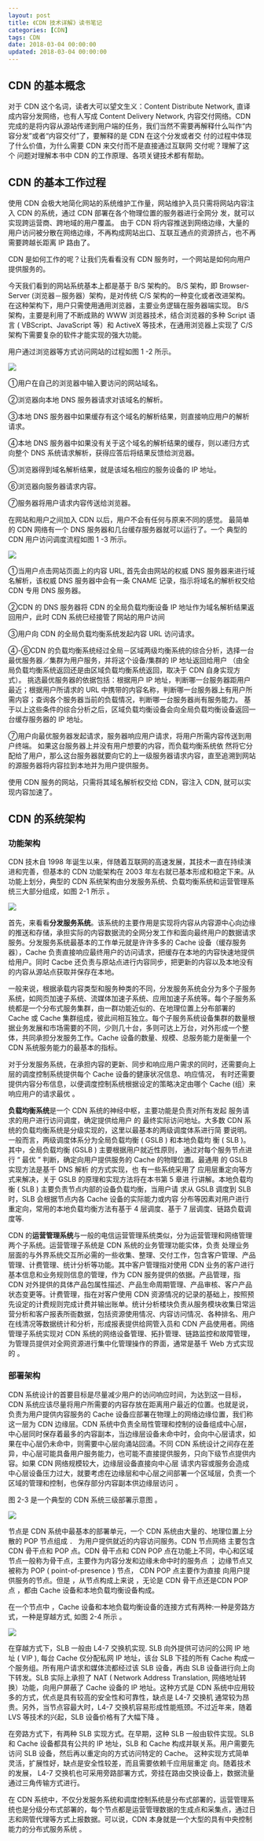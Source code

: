 ```yaml
---
layout: post
title: 《CDN 技术详解》读书笔记
categories: [CDN]
tags: CDN
date: 2018-03-04 00:00:00
updated: 2018-03-04 00:00:00
---
```


## CDN 的基本概念

对于 CDN 这个名词，读者大可以望文生义：Content Distribute Network, 直译成内容分发网络，也有人写成 Content Delivery Network, 内容交付网络。CDN 完成的是将内容从源站传递到用户端的任务，我们当然不需要再解释什么叫作“内容分发”或者“内容交付”了，要解释的是 CDN 在这个分发或者交 付的过程中体现了什么价值，为什么需要 CDN 来交付而不是直接通过互联网 交付呢？理解了这个 问题对理解本书中 CDN 的工作原理、各项关键技术都有帮助。

<!-- more -->

## CDN 的基本工作过程

使用 CDN 会极大地简化网站的系统维护工作量，网站维护入员只需将网站内容注入 CDN 的系统，通过 CDN 部署在各个物理位置的服务器进行全网分 发，就可以实现跨运营商、跨地域的用户覆盖。 由于 CDN 将内容推送到网络边缘，大量的用户访问被分散在网络边缘，不再构成网站出口、互联互通点的资源挤占，也不再需要跨越长距离 IP 路由了。


CDN 是如何工作的呢？让我们先看看没有 CDN 服务时，一个网站是如何向用户提供服务的。

今天我们看到的网站系统基本上都是基于 B/S 架构的。 B/S 架构，即 Browser-Server (浏览器－服务器）架构，是对传统 C/S 架构的一种变化或者改进架构。 在这种架构下，用户只需使用通用浏览器，主要业务逻辑在服务器端实现。 B/S 架构，主要是利用了不断成熟的 WWW 浏览器技术，结合浏览器的多种 Script 语言 ( VBScript、JavaScript 等）和 ActiveX 等技术，在通用浏览器上实现了 C/S 架构下需要复杂的软件才能实现的强大功能。

用户通过浏览器等方式访问网站的过程如图 1 -2 所示。

![](https://up-img.yonghong.tech/pic/2021/07/29-16-43-1-XR8Pt3.png)

①用户在自己的浏览器中输入要访问的网站域名。

②浏览器向本地 DNS 服务器请求对该域名的解析。

③本地 DNS 服务器中如果缓存有这个域名的解析结果，则直接响应用户的解析请求。

④本地 DNS 服务器中如果没有关于这个域名的解析结果的缓存，则以递归方式向整个 DNS 系统请求解析，获得应答后将结果反馈给浏览器。

⑤浏览器得到域名解析结果，就是该域名相应的服务设备的 IP 地址。

⑥浏览器向服务器请求内容。

⑦服务器将用户请求内容传送给浏览器。

在网站和用户之间加入 CDN 以后，用户不会有任何与原来不同的感觉。 最简单的 CDN 网络有一个 DNS 服务器和几台缓存服务器就可以运行了。一个 典型的 CDN 用户访问调度流程如图 1 -3 所示。

![](https://up-img.yonghong.tech/pic/2021/07/29-16-43-2-2jwsLn.png)


①当用户点击网站页面上的内容 URL, 首先会由网站的权威 DNS 服务器来进行域名解析，该权威 DNS 服务器中会有一条 CNAME 记录，指示将域名的解析权交给 CDN 专用 DNS 服务器。

②CDN 的 DNS 服务器将 CDN 的全局负载均衡设备 IP 地址作为域名解析结果返回用户，此时 CDN 系统巳经接管了网站的用户访间

③用户向 CDN 的全局负载均衡系统发起内容 URL 访问请求。

④-⑥CDN 的负载均衡系统经过全局－区域两级均衡系统的综合分析，选择一台最优服务器／集群为用户服务，并将这个设备/集群的 IP 地址返回给用户 （由全局负载均衡系统返回还是由区域负载均衡系统返回，取决于 CDN 自身实现方式）。 挑选最优服务器的依据包括：根据用户 IP 地址，判断哪一台服务器距用户最近；根据用户所请求的 URL 中携带的内容名称，判断哪一台服务器上有用户所需内容；查询各个服务器当前的负载情况，判断哪一台服务器尚有服务能力。 基于以上这些条件的综合分析之后，区域负载均衡设备会向全局负载均衡设备返回一台缓存服务器的 IP 地址。

⑦用户向最优服务器发起请求，服务器响应用户请求，将用户所需内容传送到用户终端。 如果这台服务器上并没有用户想要的内容，而负载均衡系统依 然将它分配给了用户，那么这台服务器就要向它的上一级服务器请求内容，直至追溯到网站的源服务器将内容拉到本地并为用户提供服务。

使用 CDN 服务的网站，只需将其域名解析权交给 CDN，容注入 CDN, 就可以实现内容加速了。



## CDN 的系统架构

### 功能架构

CDN 技木自 1998 年诞生以来，伴随着互联网的高速发展，其技术一直在持续演进和完善，但基本的 CDN 功能架构在 2003 年左右就已基本形成和稳定下来。从功能上划分，典型的 CDN 系统架构由分发服务系统、负载均衡系统和运营管理系统三大部分组成，如图 2-1 所示 。

![](https://up-img.yonghong.tech/pic/2021/07/29-16-43-3-nFVaqE.png)


首先，来看看**分发服务系统**。该系统的主要作用是实现将内容从内容源中心向边缘的推送和存储，承担实际的内容数据流的全网分发工作和面向最终用户的数据请求服务。分发服务系统最基本的工作单元就是许许多多的 Cache 设备（缓存服务器），Cache 负责直接响应最终用户的访问请求，把缓存在本地的内容快速地提供给用户。同时 Cacbe 还负责与原站点进行内容同步，把更新的内容以及本地没有的内容从源站点获取并保存在本地。

一般来说，根据承载内容类型和服务种类的不同，分发服务系统会分为多个子服务系统，如网页加速子系统、流媒体加速子系统、应用加速子系统等。每个子服务系统都是一个分布式服务集群，由一群功能近似的、在地理位置上分布部署的 Cache 或 Cache 集群组成，彼此间相互独立。每个子服务系统设备集群的数量根据业务发展和市场需要的不同，少则几十台，多则可达上万台，对外形成一个整体，共同承担分发服务工作。Cache 设备的数量、规模、总服务能力是衡量一个 CDN 系统服务能力的最基本的指标。

对于分发服务系统，在承担内容的更新、同步和响应用户需求的同时，还需要向上层的调度控制系统提供每个 Cache 设备的健康状况信息、响应情况， 有时还需要提供内容分布信息，以便调度控制系统根据设定的策略决定由哪个 Cache (组）来 响应用户的请求最优 。

**负载均衡系统**是一个 CDN 系统的神经中枢，主要功能是负责对所有发起 服务请求的用户进行访问调度，确定提供给用户 的 最终实际访问地址。大多数 CDN 系统的负载均衡系统是分级实现的，这里以最基本的两级调度体系进行简 要说明。一般而言，两级调度体系分为全局负载均衡 ( GSLB ) 和本地负载均 衡 ( SLB )。其中，全局负载均衡 (GSLB ) 主要根据用户就近性原则， 通过对每个服务节点进行 “ 最优 ” 判断，确定向用户提供服务的 Cache 的物理位置。最通用 的 GSLB 实现方法是基千 DNS 解析 的方式实现，也 有一些系统采用了 应用层重定向等方式来解决，关于 GSLB 的原理和实现方法将在本书第 5 章进 行讲解。本地负载均衡 ( SLB ) 主要负责节点内部的设备负载均衡，当用户请 求从 GSLB 调度到 SLB 时，SLB 会根据节点内各 Cache 设备的实际能力或内容 分布等因素对用户进行重定向，常用的本地负载均衡方法有基于 4 层调度、基于 7 层调度、链路负载调度等.

CDN 的**运营管理系统**与一般的电信运营管理系统类似，分为运营管理和网络管理两个子系统。运营管理子系统是 CDN 系统的业务管理功能实体，负责 处理业务层面的与外界系统交互所必需的一些收集、整理、交付工作，包含客户管理、产品管理、计费管理、统计分析等功能。其中客户管理指对使用 CDN 业务的客户进行基本信息和业务规则信息的管理，作为 CDN 服务提供的依据。产品管理，指 CDN 对外提供的具体产品包属性描述、产品生命周期管理、产品审核、客户产品状态变更等。计费管理，指在对客户使用 CDN 资源情况的记录的基础上，按照预先设定的计费规则完成计费并输出账单。统计分析楼块负责从服务模块收集日常运营分析和客户报表所衙数据，包括资源使用情况、内容访问情况、各种排名、用户在线清况等数据统计和分析，形成报表提供给网管入员和 CDN 产品使用者。网络管理子系统实现对 CDN 系统的网络设备管理、拓扑管理、链路监控和故障管理，为管理员提供对全网资源进行集中化管理操作的界面，通常是基千 Web 方式实现的 。


### 部署架构

CDN 系统设计的首要目标是尽量减少用户的访问响应时间，为达到这一目标， CDN 系统应该尽量将用户所需要的内容存放在距离用户最近的位置。也就是说，负责为用户提供内容服务的 Cache 设备应部署在物理上的网络边缘位置，我们称这一层为 CDN 边缘层。CDN 系统中负责全局性管理和控制的设备组成中心层，中心层同时保存着最多的内容副本，当边缘层设备未命中时，会向中心层请求，如果在中心层仍未命中，则需要中心层向涌站回涌。不同 CDN 系统设计之间存在差异，中心层可能具备用户服务能力，也可能不直接提供服务，只向下级节点提供内容。如果 CDN 网络规模较大，边缘层设备直接向中心层 请求内容或服务会造成中心层设备压力过大，就要考虑在边缘层和中心层之间部署一个区域层，负责一个区域的管理和控制，也保存部分内容副本供边缘层访问 。

图 2-3 是一个典型的 CDN 系统三级部署示意图 。

![](https://up-img.yonghong.tech/pic/2021/07/29-16-43-4-74NKRo.png)


节点是 CDN 系统中最基本的部署单元，一个 CDN 系统由大量的、地理位置上分散的 POP 节点组成 ． 为用户提供就近的内容访问服务。CDN 节点网络 主要包含 CDN 骨干点和 POP 点。CDN 骨干点和 CDN POP 点在功能上不同，中心和区域节点一般称为骨干点，主要作为内容分发和边缘未命中时的服务点 ； 边缘节点又被称为 POP ( point-of-presence ) 节点， CDN POP 点主要作为直接
向用户提供服务的节点。但是 ，从节点构成上来说 ，无论是 CDN 骨干点还是CDN POP 点 ，都由 Cache 设备和本地负载均衡设备构成。

在一个节点中 ，Cache 设备和本地负载均衡设备的连接方式有两种:一种是旁路方式，一种是穿越方式, 如图 2-4 所示 。

![](https://up-img.yonghong.tech/pic/2021/07/29-16-43-5-lNqIeC.png)

在穿越方式下，SLB 一般由 L4-7 交换机实现. SLB 向外提供可访问的公网 IP 地址 ( VIP ), 每台 Cache 仅分配私网 IP 地址，该台 SLB 下挂的所有 Cache 构成一个服务组。所有用户请求和媒体流都经过该 SLB 设备，再由 SLB 设备进行向上向下转发。SLB 实际上承担了 NAT ( Network Address Translation, 网络地址转换）功能，向用户屏蔽了 Cache 设备的 IP 地址。这种方式是 CDN 系统中应用较多的方式，优点是具有较高的安全性和可靠性，缺点是 L4-7 交换机 通常较为昂贵。另外，当节点容最大时，L4-7 交换机容易形成性能瓶颈。不过近年来，随着 LVS 等技术的兴起，SLB 设备价格有了大幅下降 。

在旁路方式下，有两种 SLB 实现方式。在早期，这种 SLB 一般由软件实现。SLB 和 Cache 设备都具有公共的 IP 地址，SLB 和 Cache 构成并联关系。用户需要先访问 SLB 设备，然后再以重定向的方式访问特定的 Cache。 这种实现方式简单灵活，扩展性好，缺点是安全性较差，而且需要依赖千应用层重定 向。随着技术的发展， L4-7 交换机也可采用旁路部署方式，旁挂在路由交换设备上，数据流量通过三角传输方式进行。

在 CDN 系统中，不仅分发服务系统和调度控制系统是分布式部署的，运营管理系统也是分级分布式部署的，每个节点都是运营管理数据的生成点和采集点，通过日志和网管代理等方式上报数据。可以说，CDN 本身就是一个大型的具有中央控制能力的分布式服务系统 。






